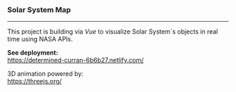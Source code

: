 <h3>Solar System Map</h3>
<hr />

This project is building via <i>Vue</i> to visualize Solar System\`s objects in real time using NASA APIs.

<b>See deployment:</b> <br />
https://determined-curran-6b6b27.netlify.com/

3D animation powered by: <br />
https://threejs.org/
